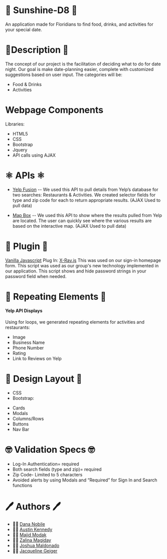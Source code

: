 # 🌅 Sunshine-D8 🌅
An application made for Floridians to find food, drinks, and activities for your special date. 

# 📝Description 📝
The concept of our project is the facilitation of deciding what to do for date night. Our goal is make date-planning easier, complete with customized suggestions based on user input. The categories will be:
* Food & Drinks
* Activities

# Webpage Components
Libraries​:
* HTML5
* CSS
* Bootstrap
* Jquery
* API calls using AJAX

# ⚛️ APIs ⚛️
* [Yelp Fusion](https://www.yelp.com/dataset○https://www.yelp.com/dataset/documentation/main) 
-- We used this API to pull details from Yelp’s database for two searches: Restaurants & Activities. 
We created selector fields for type and zip code for each to return appropriate results.
(AJAX Used to pull data) 

* [Map Box](https://docs.mapbox.com/api/maps/) -- We used this API to show where the results pulled from Yelp are located. The user can quickly see where the various results are based on the interactive map. 
(AJAX Used to pull data)

# 🔌 Plugin 🔌	
[Vanilla Javascript](http://vanilla-js.com/) Plug In: [X-Ray.js](https://github.com/cferdinandi/x-ray/)
This was used on our sign-in homepage form.
This script was used as our group's new technology implemented in our application. This script shows and hide password strings in your password field when needed.

# 🔁 Repeating Elements 🔁
#### Yelp API Displays
Using for loops, we generated repeating elements for activities and restaurants:
- Image
- Business Name
- Phone Number
- Rating
- Link to Reviews on Yelp

# 🔆 Design Layout 🔆
* CSS
* Bootstrap:
- Cards
- Modals
- Columns/Rows
- Buttons
- Nav Bar

# 🤓 Validation Specs 🤓
* Log-In Authentication= required
* Both search fields (type and zip)= required
* Zip Code- Limited to 5 characters
* Avoided alerts by using Modals and “Required”  for Sign In and Search functions


# 🖊️ Authors 🖊️ 
* 👩‍💻  [Dana Nobile](https://github.com/DanaNobile) 
* 👨‍💻  [Austin Kennedy](https://github.com/kennedyaustin)
* 👨‍💻  [Majid Modak](https://github.com/majidmodak)
* 👩‍💻  [Zalina Magiday](https://github.com/zalina4813)
* 👨‍💻  [Joshua Maldonado](https://github.com/JoshuaMaldonado)
* 👩‍💻  [Jacqueline Geiger](https://github.com/jcqlng)
